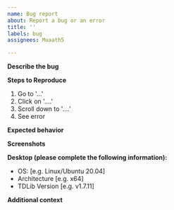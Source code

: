 ```yaml
---
name: Bug report
about: Report a bug or an error
title: ''
labels: bug
assignees: Muaath5

---
```


**Describe the bug**
<!-- A clear and concise description of what the bug is. -->

**Steps to Reproduce**
1. Go to '...'
2. Click on '....'
3. Scroll down to '....'
4. See error

**Expected behavior**
<!-- A clear and concise description of what you expected to happen. -->

**Screenshots**
<!-- If applicable, add screenshots to help explain your problem. -->

**Desktop (please complete the following information):**
 - OS: [e.g. Linux/Ubuntu 20.04]
 - Architecture [e.g. x64] 
 - TDLib Version [e.g. v1.7.11]

**Additional context**
<!-- Add any other context about the problem here. -->
